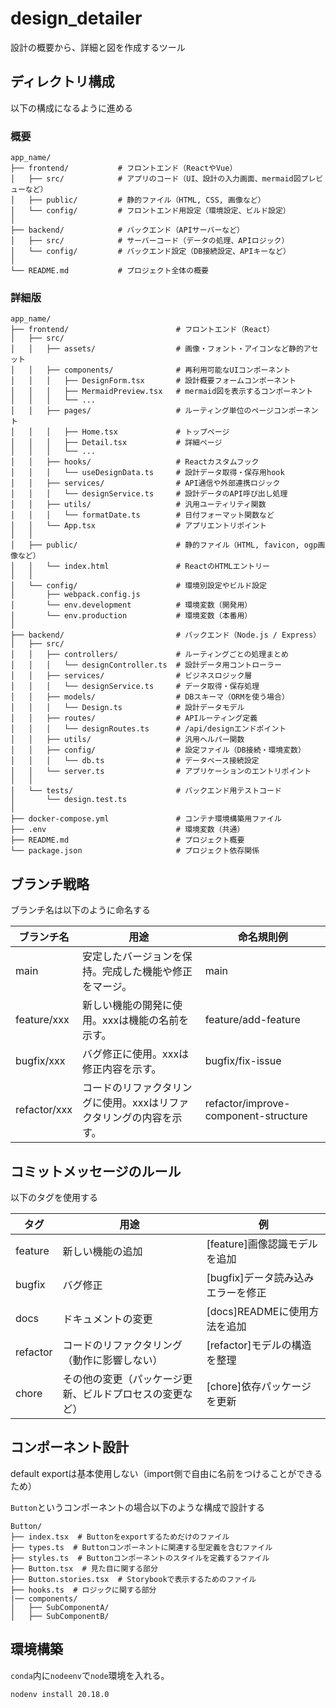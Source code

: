 # design_detailer
設計の概要から、詳細と図を作成するツール


## ディレクトリ構成
以下の構成になるように進める

### 概要
```
app_name/
├── frontend/           # フロントエンド（ReactやVue）
│   ├── src/            # アプリのコード（UI、設計の入力画面、mermaid図プレビューなど）
│   ├── public/         # 静的ファイル（HTML, CSS, 画像など）
│   └── config/         # フロントエンド用設定（環境設定、ビルド設定）
│
├── backend/            # バックエンド（APIサーバーなど）
│   ├── src/            # サーバーコード（データの処理、APIロジック）
│   └── config/         # バックエンド設定（DB接続設定、APIキーなど）
│
└── README.md           # プロジェクト全体の概要
```

### 詳細版
```
app_name/
├── frontend/                        # フロントエンド（React）
│   ├── src/
│   │   ├── assets/                  # 画像・フォント・アイコンなど静的アセット
│   │   ├── components/              # 再利用可能なUIコンポーネント
│   │   │   ├── DesignForm.tsx       # 設計概要フォームコンポーネント
│   │   │   ├── MermaidPreview.tsx   # mermaid図を表示するコンポーネント
│   │   │   └── ...
│   │   ├── pages/                   # ルーティング単位のページコンポーネント
│   │   │   ├── Home.tsx             # トップページ
│   │   │   ├── Detail.tsx           # 詳細ページ
│   │   │   └── ...
│   │   ├── hooks/                   # Reactカスタムフック
│   │   │   └── useDesignData.ts     # 設計データ取得・保存用hook
│   │   ├── services/                # API通信や外部連携ロジック
│   │   │   └── designService.ts     # 設計データのAPI呼び出し処理
│   │   ├── utils/                   # 汎用ユーティリティ関数
│   │   │   └── formatDate.ts        # 日付フォーマット関数など
│   │   └── App.tsx                  # アプリエントリポイント
│   │
│   ├── public/                      # 静的ファイル（HTML, favicon, ogp画像など）
│   │   └── index.html               # ReactのHTMLエントリー
│   │
│   └── config/                      # 環境別設定やビルド設定
│       ├── webpack.config.js
│       └── env.development          # 環境変数（開発用）
│       └── env.production           # 環境変数（本番用）
│
├── backend/                         # バックエンド（Node.js / Express）
│   ├── src/
│   │   ├── controllers/             # ルーティングごとの処理まとめ
│   │   │   └── designController.ts  # 設計データ用コントローラー
│   │   ├── services/                # ビジネスロジック層
│   │   │   └── designService.ts     # データ取得・保存処理
│   │   ├── models/                  # DBスキーマ（ORMを使う場合）
│   │   │   └── Design.ts            # 設計データモデル
│   │   ├── routes/                  # APIルーティング定義
│   │   │   └── designRoutes.ts      # /api/designエンドポイント
│   │   ├── utils/                   # 汎用ヘルパー関数
│   │   ├── config/                  # 設定ファイル（DB接続・環境変数）
│   │   │   └── db.ts                # データベース接続設定
│   │   └── server.ts                # アプリケーションのエントリポイント
│   │
│   └── tests/                       # バックエンド用テストコード
│       └── design.test.ts
│
├── docker-compose.yml               # コンテナ環境構築用ファイル
├── .env                             # 環境変数（共通）
├── README.md                        # プロジェクト概要
└── package.json                     # プロジェクト依存関係

```

## ブランチ戦略
ブランチ名は以下のように命名する

| ブランチ名 | 用途 | 命名規則例 |
|------------------|----------------------------------------------------------------------|---------------------|
| main | 安定したバージョンを保持。完成した機能や修正をマージ。 | main |
| feature/xxx | 新しい機能の開発に使用。xxxは機能の名前を示す。 | feature/add-feature |
| bugfix/xxx | バグ修正に使用。xxxは修正内容を示す。 | bugfix/fix-issue |
| refactor/xxx | コードのリファクタリングに使用。xxxはリファクタリングの内容を示す。 | refactor/improve-component-structure |

## コミットメッセージのルール
以下のタグを使用する

| タグ | 用途 | 例 |
|--------|----------------------------------|------------------------------------|
| feature | 新しい機能の追加 | [feature]画像認識モデルを追加 |
| bugfix | バグ修正 | [bugfix]データ読み込みエラーを修正 |
| docs | ドキュメントの変更 | [docs]READMEに使用方法を追加 |
| refactor | コードのリファクタリング（動作に影響しない） | [refactor]モデルの構造を整理 |
| chore | その他の変更（パッケージ更新、ビルドプロセスの変更など） | [chore]依存パッケージを更新 |

## コンポーネント設計
default exportは基本使用しない（import側で自由に名前をつけることができるため）

`Button`というコンポーネントの場合以下のような構成で設計する
```
Button/
├── index.tsx  # Buttonをexportするためだけのファイル
├── types.ts  # Buttonコンポーネントに関連する型定義を含むファイル
├── styles.ts  # Buttonコンポーネントのスタイルを定義するファイル
├── Button.tsx  # 見た目に関する部分
├── Button.stories.tsx  # Storybookで表示するためのファイル
├── hooks.ts  # ロジックに関する部分
|── components/
│   ├── SubComponentA/
│   ├── SubComponentB/
```

## 環境構築
`conda`内に`nodeenv`で`node`環境を入れる。

```
nodenv install 20.18.0
```